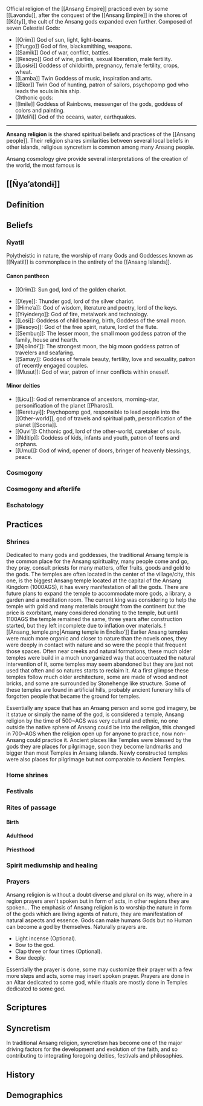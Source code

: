 Official religion of the [[Ansang Empire]] practiced even by some [[Lavondu]], after the conquest of the [[Ansang Empire]] in the shores of [[Kóty]], the cult of the Ansang gods expanded even further.
Composed of seven Celestial Gods:
* [[Orɨm]] God of sun, light, light-beams.
* [[Yuŋgo]] God of fire, blacksmithing, weapons.
* [[Samik]] God of war, conflict, battles. 
* [[Resoyo]] God of wine, parties, sexual liberation, male fertility.
* [[Losɨsɨ]] Goddess of childbirth, pregnancy, female fertility, crops, wheat.
* [[Lamba]] Twin Goddess of music, inspiration and arts.
* [[Ekor]] Twin God of hunting, patron of sailors, psychopomp god who leads the souls in his ship.  
Chthonic gods:
* [[Imile]] Goddess of Rainbows, messenger of the gods, goddess of colors and painting.
* [[Melɨ'ɨ]] God of the oceans, water, earthquakes.

----------------------------------------------------

**Ansang religion** is the shared spiritual beliefs and practices of the [[Ansang people]]. Their religion shares similarities between several local beliefs in other islands, religious syncretism is common among many Ansang people.

Ansang cosmology give provide several interpretations of the creation of the world, the most famous is 
## [[Ñyaʼatondɨ]]
## Definition

## Beliefs

### Ñyatil
Polytheistic in nature, the worship of many Gods and Goddesses known as [[Ñyatil]] is commonplace in the entirety of the [[Ansang Islands]].

#### Canon pantheon

- [[Orɨm]]: Sun god, lord of the golden chariot.
* [[Xeye]]: Thunder god, lord of the silver chariot.
* [[Himeʼa]]: God of wisdom, literature and poetry, lord of the keys.
* [[Yɨyɨndeŋo]]: God of fire, metalwork and technology.
* [[Losɨ]]: Goddess of child bearing, birth, Goddess of the small moon.
* [[Resoyo]]: God of the free spirit, nature, lord of the flute.
* [[Sembuŋ]]: The lesser moon, the small moon goddess patron of the family, house and hearth.
* [[Njolindɨ’]]: The strongest moon, the big moon goddess patron of travelers and seafaring.
* [[Samay]]: Goddess of female beauty, fertility, love and sexuality, patron of recently engaged couples.
* [[Musut]]: God of war, patron of inner conflicts within oneself.

#### Minor deities

* [[Lɨcu]]: God of remembrance of ancestors, morning-star, personification of the planet [[Pharos]].
* [[Reretuyɨ]]: Psychopomp god, responsible to lead people into the [[Other-world]], god of travels and spiritual path, personification of the planet [[Scoria]].
* [[Ouviʼ]]: Chthonic god, lord of the other-world, caretaker of souls.
* [[Nditip]]: Goddess of kids, infants and youth, patron of teens and orphans.
* [[Umul]]: God of wind, opener of doors, bringer of heavenly blessings, peace.

### Cosmogony

### Cosmogony and afterlife

### Eschatology

## Practices

### Shrines
Dedicated to many gods and goddesses, the traditional Ansang temple is the common place for the Ansang spirituality, many people come and go, they pray, consult priests for many matters, offer fruits, goods and gold to the gods. The temples are often located in the center of the village/city, this one, is the biggest Ansang temple located at the capital of the Ansang Kingdom (1000AGS), it has every manifestation of all the gods. There are future plans to expand the temple to accommodate more gods, a library, a garden and a meditation room. The current king was considering to help the temple with gold and many materials brought from the continent but the price is exorbitant, many considered donating to the temple, but until 1100AGS the temple remained the same, three years after construction started, but they left incomplete due to inflation over materials.
![[Ansang_temple.png|Ansang temple in Encilsoʼ]]
Earlier Ansang temples were much more organic and closer to nature than the novels ones, they were deeply in contact with nature and so were the people that frequent those spaces. Often near creeks and natural formations, these much older temples were build in a much unorganized way that accentuated the natural intervention of it, some temples may seem abandoned but they are just not used that often and so natures starts to reclaim it. At a first glimpse these temples follow much older architecture, some are made of wood and not bricks, and some are surrounded by Stonehenge like structure. Some of these temples are found in artificial hills, probably ancient funerary hills of forgotten people that became the ground for temples.

Essentially any space that has an Ansang person and some god imagery, be it statue or simply the name of the god, is considered a temple, Ansang religion by the time of 500~AGS was very cultural and ethnic, no one outside the native sphere of Ansang could be into the religion, this changed in 700~AGS when the religion open up for anyone to practice, now non-Ansang could practice it. Ancient places like Temples were blessed by the gods they are places for pilgrimage, soon they become landmarks and bigger than most Temples in Ansang islands. Newly constructed temples were also places for pilgrimage but not comparable to Ancient Temples.

### Home shrines

### Festivals

### Rites of passage
#### Birth
#### Adulthood

#### Priesthood

### Spirit mediumship and healing

### Prayers
Ansang religion is without a doubt diverse and plural on its way, where in a region prayers aren't spoken but in form of acts, in other regions they are spoken... The emphasis of Ansang religion is to worship the nature in form of the gods which are living agents of nature, they are manifestation of natural aspects and essence. Gods can make humans Gods but no Human can become a god by themselves. Naturally prayers are. 

- Light incense (Optional).
- Bow to the god.
- Clap three or four times (Optional).
- Bow deeply.

Essentially the prayer is done, some may customize their prayer with a few more steps and acts, some may insert spoken prayer. Prayers are done in an Altar dedicated to some god, while rituals are mostly done in Temples dedicated to some god. 

## Scriptures

## Syncretism
In traditional Ansang religion, syncretism has become one of the major driving factors for the development and evolution of the faith, and so contributing to integrating foregoing deities, festivals and philosophies.

## History

## Demographics
